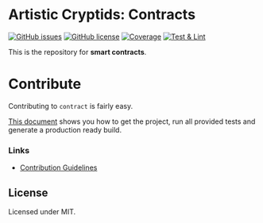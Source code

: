 # Artistic Cryptids: Contracts

[![GitHub issues](https://img.shields.io/github/issues/artistic-cryptids/contract)](https://github.com/artistic-cryptids/contract/issues) [![GitHub license](https://img.shields.io/github/license/artistic-cryptids/contract)](https://github.com/artistic-cryptids/contract) [![Coverage](https://github.com/artistic-cryptids/contract/workflows/Coverage%20%28Coveralls%29/badge.svg)](https://github.com/artistic-cryptids/contract)
[![Test & Lint](https://github.com/artistic-cryptids/contract/workflows/Node%20CI/badge.svg)](https://github.com/artistic-cryptids/contract)


This is the repository for **smart contracts**.

# Contribute
Contributing to <code>contract</code> is fairly easy.

[This document](CONTRIBUTING.md) shows you how to get the project, run all provided tests and generate a production ready build.


### Links
* [Contribution Guidelines](https://github.com/artistic-cryptids/contract/blob/master/CONTRIBUTING.md)

## License

Licensed under MIT.
